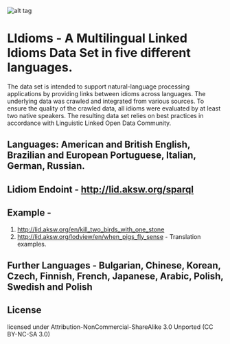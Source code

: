 ![alt tag](http://lid.tabsolucoes.com/wp-content/uploads/2016/01/logo-e1454011972337.jpg)

# LIdioms - A Multilingual Linked Idioms Data Set in five different languages. 

The data set is intended to support natural-language processing applications by providing links between idioms across languages.
The underlying data was crawled and integrated from various sources. To ensure the quality of the crawled data, all idioms were
evaluated by at least two native speakers. The resulting data set relies on best practices in accordance with
Linguistic Linked Open Data Community.

## Languages: American and British English, Brazilian and European Portuguese, Italian, German, Russian.

## Lidiom Endoint - http://lid.aksw.org/sparql

## Example - 

1. http://lid.aksw.org/en/kill_two_birds_with_one_stone
2. http://lid.aksw.org/lodview/en/when_pigs_fly_sense - Translation examples.

## Further Languages  -  Bulgarian, Chinese, Korean, Czech, Finnish, French, Japanese, Arabic, Polish, Swedish and Polish

## License

licensed under Attribution-NonCommercial-ShareAlike 3.0 Unported (CC BY-NC-SA 3.0)
